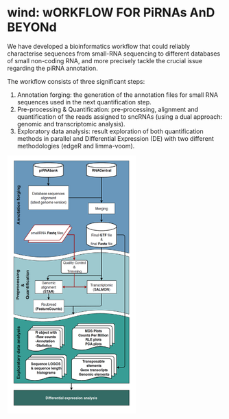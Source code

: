 # wind: wORKFLOW FOR PiRNAs AnD BEYONd
We have developed a bioinformatics workflow that could reliably 
characterise sequences from small-RNA sequencing to different databases 
of small non-coding RNA, and more precisely tackle the crucial issue regarding the piRNA annotation.

The workflow consists of three significant steps:
1. Annotation forging: the generation of the annotation files for small RNA sequences used in the next quantification step.
2. Pre-processing & Quantification: pre-processing, alignment and quantification of the reads assigned to sncRNAs (using a dual approach: genomic and transcriptomic analysis).
3. Exploratory data analysis: result exploration of both quantification methods in parallel and Differential Expression (DE) with two different methodologies (edgeR and limma-voom).


<div>
<img src="./Figure_workflow.jpg" width="300" height="600"/>
</div>

